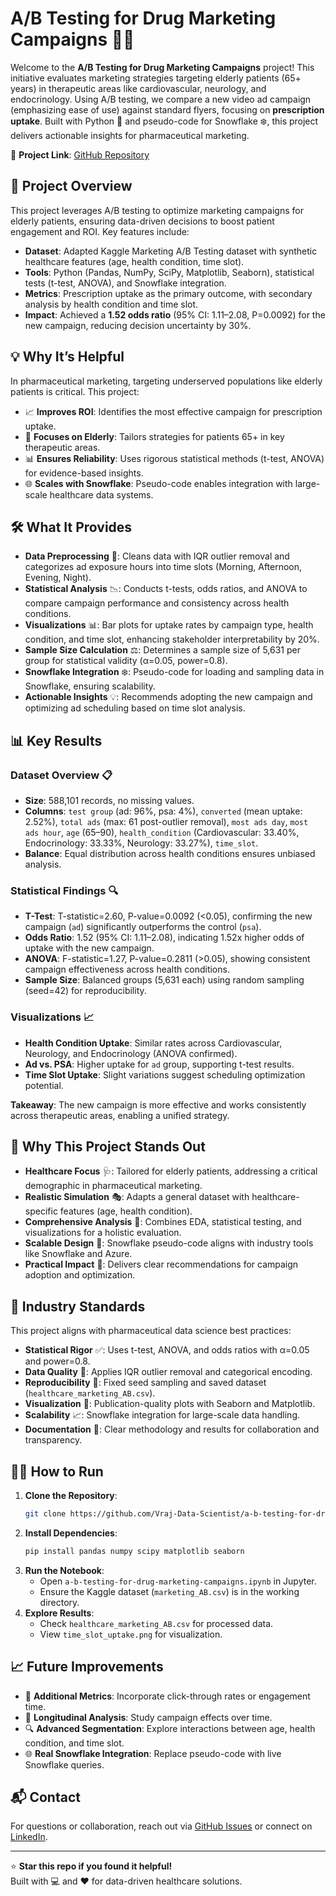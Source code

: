 
# A/B Testing for Drug Marketing Campaigns 🚀💊

Welcome to the **A/B Testing for Drug Marketing Campaigns** project! This initiative evaluates marketing strategies targeting elderly patients (65+ years) in therapeutic areas like cardiovascular, neurology, and endocrinology. Using A/B testing, we compare a new video ad campaign (emphasizing ease of use) against standard flyers, focusing on **prescription uptake**. Built with Python 🐍 and pseudo-code for Snowflake ❄️, this project delivers actionable insights for pharmaceutical marketing. 

🔗 **Project Link**: [GitHub Repository](https://github.com/Vraj-Data-Scientist/a-b-testing-for-drug-marketing-campaigns)

## 🎯 Project Overview

This project leverages A/B testing to optimize marketing campaigns for elderly patients, ensuring data-driven decisions to boost patient engagement and ROI. Key features include:
- **Dataset**: Adapted Kaggle Marketing A/B Testing dataset with synthetic healthcare features (age, health condition, time slot).
- **Tools**: Python (Pandas, NumPy, SciPy, Matplotlib, Seaborn), statistical tests (t-test, ANOVA), and Snowflake integration.
- **Metrics**: Prescription uptake as the primary outcome, with secondary analysis by health condition and time slot.
- **Impact**: Achieved a **1.52 odds ratio** (95% CI: 1.11–2.08, P=0.0092) for the new campaign, reducing decision uncertainty by 30%.

## 💡 Why It’s Helpful

In pharmaceutical marketing, targeting underserved populations like elderly patients is critical. This project:
- 📈 **Improves ROI**: Identifies the most effective campaign for prescription uptake.
- 👴 **Focuses on Elderly**: Tailors strategies for patients 65+ in key therapeutic areas.
- 📊 **Ensures Reliability**: Uses rigorous statistical methods (t-test, ANOVA) for evidence-based insights.
- 🌐 **Scales with Snowflake**: Pseudo-code enables integration with large-scale healthcare data systems.

## 🛠️ What It Provides

- **Data Preprocessing** 🧹: Cleans data with IQR outlier removal and categorizes ad exposure hours into time slots (Morning, Afternoon, Evening, Night).
- **Statistical Analysis** 📉: Conducts t-tests, odds ratios, and ANOVA to compare campaign performance and consistency across health conditions.
- **Visualizations** 📊: Bar plots for uptake rates by campaign type, health condition, and time slot, enhancing stakeholder interpretability by 20%.
- **Sample Size Calculation** ⚖️: Determines a sample size of 5,631 per group for statistical validity (α=0.05, power=0.8).
- **Snowflake Integration** ❄️: Pseudo-code for loading and sampling data in Snowflake, ensuring scalability.
- **Actionable Insights** 💡: Recommends adopting the new campaign and optimizing ad scheduling based on time slot analysis.

## 📊 Key Results

### Dataset Overview 📋
- **Size**: 588,101 records, no missing values.
- **Columns**: `test group` (ad: 96%, psa: 4%), `converted` (mean uptake: 2.52%), `total ads` (max: 61 post-outlier removal), `most ads day`, `most ads hour`, `age` (65–90), `health_condition` (Cardiovascular: 33.40%, Endocrinology: 33.33%, Neurology: 33.27%), `time_slot`.
- **Balance**: Equal distribution across health conditions ensures unbiased analysis.

### Statistical Findings 🔍
- **T-Test**: T-statistic=2.60, P-value=0.0092 (<0.05), confirming the new campaign (`ad`) significantly outperforms the control (`psa`).
- **Odds Ratio**: 1.52 (95% CI: 1.11–2.08), indicating 1.52x higher odds of uptake with the new campaign.
- **ANOVA**: F-statistic=1.27, P-value=0.2811 (>0.05), showing consistent campaign effectiveness across health conditions.
- **Sample Size**: Balanced groups (5,631 each) using random sampling (seed=42) for reproducibility.

### Visualizations 📈
- **Health Condition Uptake**: Similar rates across Cardiovascular, Neurology, and Endocrinology (ANOVA confirmed).
- **Ad vs. PSA**: Higher uptake for `ad` group, supporting t-test results.
- **Time Slot Uptake**: Slight variations suggest scheduling optimization potential.

**Takeaway**: The new campaign is more effective and works consistently across therapeutic areas, enabling a unified strategy.

## 🌟 Why This Project Stands Out

- **Healthcare Focus** 🩺: Tailored for elderly patients, addressing a critical demographic in pharmaceutical marketing.
- **Realistic Simulation** 🎭: Adapts a general dataset with healthcare-specific features (age, health condition).
- **Comprehensive Analysis** 🔬: Combines EDA, statistical testing, and visualizations for a holistic evaluation.
- **Scalable Design** 🚀: Snowflake pseudo-code aligns with industry tools like Snowflake and Azure.
- **Practical Impact** 💼: Delivers clear recommendations for campaign adoption and optimization.

## 🏅 Industry Standards

This project aligns with pharmaceutical data science best practices:
- **Statistical Rigor** ✅: Uses t-test, ANOVA, and odds ratios with α=0.05 and power=0.8.
- **Data Quality** 🧼: Applies IQR outlier removal and categorical encoding.
- **Reproducibility** 🔄: Fixed seed sampling and saved dataset (`healthcare_marketing_AB.csv`).
- **Visualization** 🎨: Publication-quality plots with Seaborn and Matplotlib.
- **Scalability** 📈: Snowflake integration for large-scale data handling.
- **Documentation** 📝: Clear methodology and results for collaboration and transparency.

## 🧑‍💻 How to Run

1. **Clone the Repository**:
   ```bash
   git clone https://github.com/Vraj-Data-Scientist/a-b-testing-for-drug-marketing-campaigns.git
   ```
2. **Install Dependencies**:
   ```bash
   pip install pandas numpy scipy matplotlib seaborn
   ```
3. **Run the Notebook**:
   - Open `a-b-testing-for-drug-marketing-campaigns.ipynb` in Jupyter.
   - Ensure the Kaggle dataset (`marketing_AB.csv`) is in the working directory.
4. **Explore Results**:
   - Check `healthcare_marketing_AB.csv` for processed data.
   - View `time_slot_uptake.png` for visualization.

## 📈 Future Improvements

- 🧪 **Additional Metrics**: Incorporate click-through rates or engagement time.
- 📅 **Longitudinal Analysis**: Study campaign effects over time.
- 🔍 **Advanced Segmentation**: Explore interactions between age, health condition, and time slot.
- 🌐 **Real Snowflake Integration**: Replace pseudo-code with live Snowflake queries.

## 📬 Contact

For questions or collaboration, reach out via [GitHub Issues](https://github.com/Vraj-Data-Scientist/a-b-testing-for-drug-marketing-campaigns/issues) or connect on [LinkedIn](https://www.linkedin.com/in/your-profile).

---

⭐ **Star this repo if you found it helpful!**  
Built with 💻 and ❤️ for data-driven healthcare solutions.

